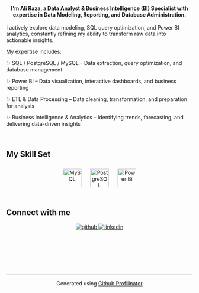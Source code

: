 #### <div align="center">I'm Ali Raza, a Data Analyst & Business Intelligence (BI) Specialist with expertise in Data Modeling, Reporting, and Database Administration.</div>  
  

I actively explore data modeling, SQL query optimization, and Power BI analytics, constantly refining my ability to transform raw data into actionable insights.  
  

My expertise includes:  
  

✨ SQL / PostgreSQL / MySQL – Data extraction, query optimization, and database management

✨ Power BI – Data visualization, interactive dashboards, and business reporting

✨ ETL & Data Processing – Data cleaning, transformation, and preparation for analysis

✨ Business Intelligence & Analytics – Identifying trends, forecasting, and delivering data-driven insights  
  

<br/>  


## My Skill Set  
<div align="center">  
<a href="https://www.mysql.com/" target="_blank"><img style="margin: 10px" src="https://profilinator.rishav.dev/skills-assets/mysql-original-wordmark.svg" alt="MySQL" height="50" /></a>  
<a href="https://www.postgresql.org/" target="_blank"><img style="margin: 10px" src="https://profilinator.rishav.dev/skills-assets/postgresql-original-wordmark.svg" alt="PostgreSQL" height="50" /></a>  
<a href="https://powerbi.microsoft.com/en-us/" target="_blank"><img style="margin: 10px" src="https://profilinator.rishav.dev/skills-assets/powerbi.png" alt="Power Bi" height="50" /></a>  
</div>  

<br/>  


## Connect with me  
<div align="center">
<a href="https://github.com/aliraza779" target="_blank">
<img src=https://img.shields.io/badge/github-%2324292e.svg?&style=for-the-badge&logo=github&logoColor=white alt=github style="margin-bottom: 5px;" />
</a>
<a href="https://linkedin.com/in/in/engineeraliraza" target="_blank">
<img src=https://img.shields.io/badge/linkedin-%231E77B5.svg?&style=for-the-badge&logo=linkedin&logoColor=white alt=linkedin style="margin-bottom: 5px;" />
</a>  
</div>  
  

<br/>  

  

<br/>  

  

<br/>  

  

<br/>  

  

<br/>  


<br />

----
<div align="center">Generated using <a href="https://profilinator.rishav.dev/" target="_blank">Github Profilinator</a></div>
